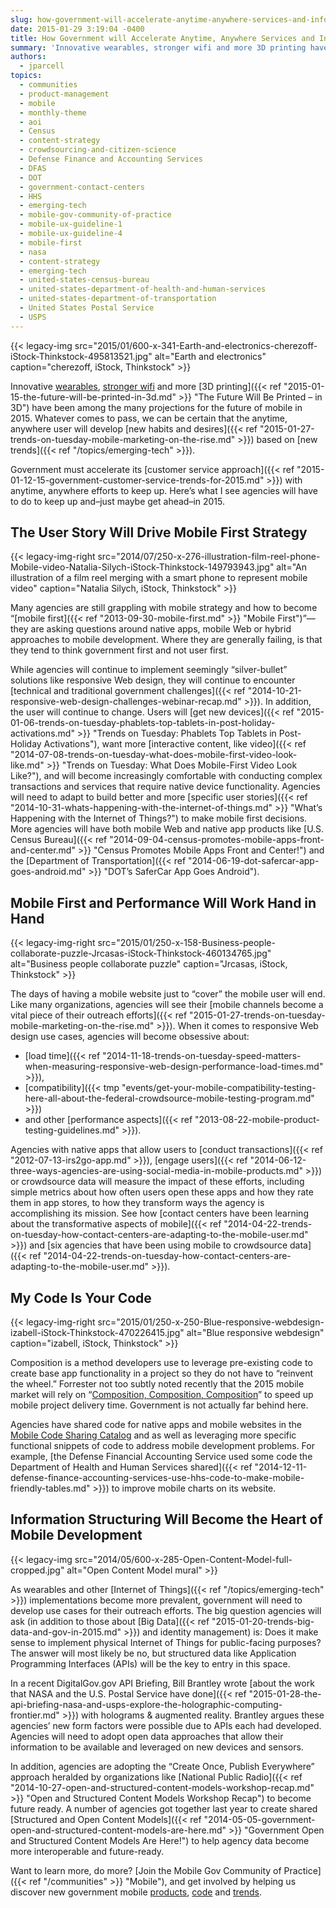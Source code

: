 ```yaml
---
slug: how-government-will-accelerate-anytime-anywhere-services-and-information-in-2015
date: 2015-01-29 3:19:04 -0400
title: How Government will Accelerate Anytime, Anywhere Services and Information in 2015
summary: 'Innovative wearables, stronger wifi and more 3D printing have been among the many projections for the future of mobile in 2015. Whatever comes to pass, we can be certain that the anytime, anywhere user will develop new habits and desires based on new trends. Government must accelerate its customer service approach with anytime, anywhere efforts to keep up. Here’s'
authors:
  - jparcell
topics:
  - communities
  - product-management
  - mobile
  - monthly-theme
  - aoi
  - Census
  - content-strategy
  - crowdsourcing-and-citizen-science
  - Defense Finance and Accounting Services
  - DFAS
  - DOT
  - government-contact-centers
  - HHS
  - emerging-tech
  - mobile-gov-community-of-practice
  - mobile-ux-guideline-1
  - mobile-ux-guideline-4
  - mobile-first
  - nasa
  - content-strategy
  - emerging-tech
  - united-states-census-bureau
  - united-states-department-of-health-and-human-services
  - united-states-department-of-transportation
  - United States Postal Service
  - USPS
---
```


{{< legacy-img src="2015/01/600-x-341-Earth-and-electronics-cherezoff-iStock-Thinkstock-495813521.jpg" alt="Earth and electronics" caption="cherezoff, iStock, Thinkstock" >}}

Innovative [wearables](http://analysis.openmobilemedia.com/commerce-brands/open-mobile-summit-day-two), [stronger wifi](http://analysis.openmobilemedia.com/commerce-brands/open-mobile-summit-day-one) and more [3D printing]({{< ref "2015-01-15-the-future-will-be-printed-in-3d.md" >}} "The Future Will Be Printed – in 3D") have been among the many projections for the future of mobile in 2015. Whatever comes to pass, we can be certain that the anytime, anywhere user will develop [new habits and desires]({{< ref "2015-01-27-trends-on-tuesday-mobile-marketing-on-the-rise.md" >}}) based on [new trends]({{< ref "/topics/emerging-tech" >}}).

Government must accelerate its [customer service approach]({{< ref "2015-01-12-15-government-customer-service-trends-for-2015.md" >}}) with anytime, anywhere efforts to keep up. Here’s what I see agencies will have to do to keep up and&#8211;just maybe get ahead&#8211;in 2015.

## The User Story Will Drive Mobile First Strategy

{{< legacy-img-right src="2014/07/250-x-276-illustration-film-reel-phone-Mobile-video-Natalia-Silych-iStock-Thinkstock-149793943.jpg" alt="An illustration of a film reel merging with a smart phone to represent mobile video" caption="Natalia Silych, iStock, Thinkstock" >}}

Many agencies are still grappling with mobile strategy and how to become “[mobile first]({{< ref "2013-09-30-mobile-first.md" >}} "Mobile First")”&#8212;they are asking questions around native apps, mobile Web or hybrid approaches to mobile development. Where they are generally failing, is that they tend to think government first and not user first.

While agencies will continue to implement seemingly “silver-bullet” solutions like responsive Web design, they will continue to encounter [technical and traditional government challenges]({{< ref "2014-10-21-responsive-web-design-challenges-webinar-recap.md" >}}). In addition, the user will continue to change. Users will [get new devices]({{< ref "2015-01-06-trends-on-tuesday-phablets-top-tablets-in-post-holiday-activations.md" >}} "Trends on Tuesday: Phablets Top Tablets in Post-Holiday Activations"), want more [interactive content, like video]({{< ref "2014-07-08-trends-on-tuesday-what-does-mobile-first-video-look-like.md" >}} "Trends on Tuesday: What Does Mobile-First Video Look Like?"), and will become increasingly comfortable with conducting complex transactions and services that require native device functionality. Agencies will need to adapt to build better and more [specific user stories]({{< ref "2014-10-31-whats-happening-with-the-internet-of-things.md" >}} "What’s Happening with the Internet of Things?") to make mobile first decisions. More agencies will have both mobile Web and native app products like [U.S. Census Bureau]({{< ref "2014-09-04-census-promotes-mobile-apps-front-and-center.md" >}} "Census Promotes Mobile Apps Front and Center!") and the [Department of Transportation]({{< ref "2014-06-19-dot-safercar-app-goes-android.md" >}} "DOT’s SaferCar App Goes Android").

## Mobile First and Performance Will Work Hand in Hand

{{< legacy-img-right src="2015/01/250-x-158-Business-people-collaborate-puzzle-Jrcasas-iStock-Thinkstock-460134765.jpg" alt="Business people collaborate puzzle" caption="Jrcasas, iStock, Thinkstock" >}}

The days of having a mobile website just to “cover” the mobile user will end. Like many organizations, agencies will see their [mobile channels become a vital piece of their outreach efforts]({{< ref "2015-01-27-trends-on-tuesday-mobile-marketing-on-the-rise.md" >}}). When it comes to responsive Web design use cases, agencies will become obsessive about:

  * [load time]({{< ref "2014-11-18-trends-on-tuesday-speed-matters-when-measuring-responsive-web-design-performance-load-times.md" >}}),
  * [compatibility]({{< tmp "events/get-your-mobile-compatibility-testing-here-all-about-the-federal-crowdsource-mobile-testing-program.md" >}})
  * and other [performance aspects]({{< ref "2013-08-22-mobile-product-testing-guidelines.md" >}}).

Agencies with native apps that allow users to [conduct transactions]({{< ref "2012-07-13-irs2go-app.md" >}}), [engage users]({{< ref "2014-06-12-three-ways-agencies-are-using-social-media-in-mobile-products.md" >}}) or crowdsource data will measure the impact of these efforts, including simple metrics about how often users open these apps and how they rate them in app stores, to how they transform ways the agency is accomplishing its mission. See how [contact centers have been learning about the transformative aspects of mobile]({{< ref "2014-04-22-trends-on-tuesday-how-contact-centers-are-adapting-to-the-mobile-user.md" >}}) and [six agencies that have been using mobile to crowdsource data]({{< ref "2014-04-22-trends-on-tuesday-how-contact-centers-are-adapting-to-the-mobile-user.md" >}}).

## My Code Is Your Code

{{< legacy-img-right src="2015/01/250-x-250-Blue-responsive-webdesign-izabell-iStock-Thinkstock-470226415.jpg" alt="Blue responsive webdesign" caption="izabell, iStock, Thinkstock" >}}

Composition is a method developers use to leverage pre-existing code to create base app functionality in a project so they do not have to “reinvent the wheel.” Forrester not too subtly noted recently that the 2015 mobile market will rely on “[Composition, Composition, Composition](http://blogs.forrester.com/michael_facemire/14-11-03-mobile_development_the_2015_crystal_ball)” to speed up mobile project delivery time. Government is not actually far behind here.

Agencies have shared code for native apps and mobile websites in the [Mobile Code Sharing Catalog](http://gsa.github.io/Mobile-Code-Catalog/) and as well as leveraging more specific functional snippets of code to address mobile development problems. For example, [the Defense Financial Accounting Service used some code the Department of Health and Human Services shared]({{< ref "2014-12-11-defense-finance-accounting-services-use-hhs-code-to-make-mobile-friendly-tables.md" >}}) to improve mobile charts on its website.

## Information Structuring Will Become the Heart of Mobile Development

{{< legacy-img src="2014/05/600-x-285-Open-Content-Model-full-cropped.jpg" alt="Open Content Model mural" >}}

As wearables and other [Internet of Things]({{< ref "/topics/emerging-tech" >}}) implementations become more prevalent, government will need to develop use cases for their outreach efforts. The big question agencies will ask (in addition to those about [Big Data]({{< ref "2015-01-20-trends-big-data-and-gov-in-2015.md" >}}) and identity management) is: Does it make sense to implement physical Internet of Things for public-facing purposes? The answer will most likely be no, but structured data like Application Programming Interfaces (APIs) will be the key to entry in this space.

In a recent DigitalGov.gov API Briefing, Bill Brantley wrote [about the work that NASA and the U.S. Postal Service have done]({{< ref "2015-01-28-the-api-briefing-nasa-and-usps-explore-the-holographic-computing-frontier.md" >}}) with holograms & augmented reality. Brantley argues these agencies’ new form factors were possible due to APIs each had developed. Agencies will need to adopt open data approaches that allow their information to be available and leveraged on new devices and sensors.

In addition, agencies are adopting the “Create Once, Publish Everywhere” approach heralded by organizations like [National Public Radio]({{< ref "2014-10-27-open-and-structured-content-models-workshop-recap.md" >}} "Open and Structured Content Models Workshop Recap") to become future ready. A number of agencies got together last year to create shared [Structured and Open Content Models]({{< ref "2014-05-05-government-open-and-structured-content-models-are-here.md" >}} "Government Open and Structured Content Models Are Here!") to help agency data become more interoperable and future-ready.

Want to learn more, do more? [Join the Mobile Gov Community of Practice]({{< ref "/communities" >}} "Mobile"), and get involved by helping us discover new government mobile [products](https://midas.18f.us/tasks/15), [code](https://midas.18f.us/tasks/19) and [trends](https://midas.18f.us/tasks/26).
